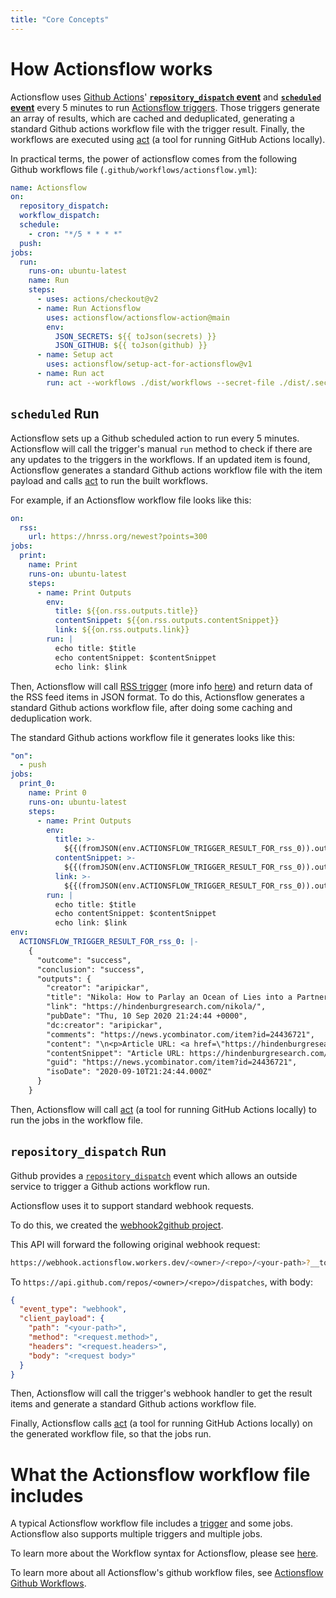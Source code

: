 ```yaml
---
title: "Core Concepts"
---
```


# How Actionsflow works

Actionsflow uses [Github Actions](https://docs.github.com/en/actions)' [**`repository_dispatch` event**](https://docs.github.com/en/actions/reference/events-that-trigger-workflows#repository_dispatch) and [**`scheduled` event**](https://docs.github.com/en/actions/reference/events-that-trigger-workflows#scheduled-events) every 5 minutes to run [Actionsflow triggers](./triggers.md). Those triggers generate an array of results, which are cached and deduplicated, generating a standard Github actions workflow file with the trigger result. Finally, the workflows are executed using [act](https://github.com/nektos/act) (a tool for running GitHub Actions locally).

In practical terms, the power of actionsflow comes from the following Github workflows file (`.github/workflows/actionsflow.yml`):

```yaml
name: Actionsflow
on:
  repository_dispatch:
  workflow_dispatch:
  schedule:
    - cron: "*/5 * * * *"
  push:
jobs:
  run:
    runs-on: ubuntu-latest
    name: Run
    steps:
      - uses: actions/checkout@v2
      - name: Run Actionsflow
        uses: actionsflow/actionsflow-action@main
        env:
          JSON_SECRETS: ${{ toJson(secrets) }}
          JSON_GITHUB: ${{ toJson(github) }}
      - name: Setup act
        uses: actionsflow/setup-act-for-actionsflow@v1
      - name: Run act
        run: act --workflows ./dist/workflows --secret-file ./dist/.secrets --eventpath ./dist/event.json --env-file ./dist/.env
```

## `scheduled` Run

Actionsflow sets up a Github scheduled action to run every 5 minutes. Actionsflow will call the trigger's manual `run` method to check if there are any updates to the triggers in the workflows. If an updated item is found, Actionsflow generates a standard Github actions workflow file with the item payload and calls [act](https://github.com/nektos/act) to run the built workflows.

For example, if an Actionsflow workflow file looks like this:

```yaml
on:
  rss:
    url: https://hnrss.org/newest?points=300
jobs:
  print:
    name: Print
    runs-on: ubuntu-latest
    steps:
      - name: Print Outputs
        env:
          title: ${{on.rss.outputs.title}}
          contentSnippet: ${{on.rss.outputs.contentSnippet}}
          link: ${{on.rss.outputs.link}}
        run: |
          echo title: $title
          echo contentSnippet: $contentSnippet
          echo link: $link
```

Then, Actionsflow will call [RSS trigger](https://github.com/actionsflow/actionsflow/blob/main/packages/actionsflow/src/triggers/rss.ts) (more info [here](./triggers/rss.md)) and return data of the RSS feed items in JSON format. To do this, Actionsflow generates a standard Github actions workflow file, after doing some caching and deduplication work.

The standard Github actions workflow file it generates looks like this:

```yaml
"on":
  - push
jobs:
  print_0:
    name: Print 0
    runs-on: ubuntu-latest
    steps:
      - name: Print Outputs
        env:
          title: >-
            ${{(fromJSON(env.ACTIONSFLOW_TRIGGER_RESULT_FOR_rss_0)).outputs.title}}
          contentSnippet: >-
            ${{(fromJSON(env.ACTIONSFLOW_TRIGGER_RESULT_FOR_rss_0)).outputs.contentSnippet}}
          link: >-
            ${{(fromJSON(env.ACTIONSFLOW_TRIGGER_RESULT_FOR_rss_0)).outputs.link}}
        run: |
          echo title: $title
          echo contentSnippet: $contentSnippet
          echo link: $link
env:
  ACTIONSFLOW_TRIGGER_RESULT_FOR_rss_0: |-
    {
      "outcome": "success",
      "conclusion": "success",
      "outputs": {
        "creator": "aripickar",
        "title": "Nikola: How to Parlay an Ocean of Lies into a Partnership with GM",
        "link": "https://hindenburgresearch.com/nikola/",
        "pubDate": "Thu, 10 Sep 2020 21:24:44 +0000",
        "dc:creator": "aripickar",
        "comments": "https://news.ycombinator.com/item?id=24436721",
        "content": "\n<p>Article URL: <a href=\"https://hindenburgresearch.com/nikola/\">https://hindenburgresearch.com/nikola/</a></p>\n<p>Comments URL: <a href=\"https://news.ycombinator.com/item?id=24436721\">https://news.ycombinator.com/item?id=24436721</a></p>\n<p>Points: 316</p>\n<p># Comments: 281</p>\n",
        "contentSnippet": "Article URL: https://hindenburgresearch.com/nikola/\nComments URL: https://news.ycombinator.com/item?id=24436721\nPoints: 316\n# Comments: 281",
        "guid": "https://news.ycombinator.com/item?id=24436721",
        "isoDate": "2020-09-10T21:24:44.000Z"
      }
    }
```

Then, Actionsflow will call [act](https://github.com/nektos/act) (a tool for running GitHub Actions locally) to run the jobs in the workflow file.

## `repository_dispatch` Run

Github provides a [`repository_dispatch`](https://docs.github.com/en/actions/reference/events-that-trigger-workflows#repository_dispatch) event which allows an outside service to trigger a Github actions workflow run.

Actionsflow uses it to support standard webhook requests.

To do this, we created the [webhook2github project](https://github.com/actionsflow/webhook2github).

This API will forward the following original webhook request:

```bash
https://webhook.actionsflow.workers.dev/<owner>/<repo>/<your-path>?__token=<your-github-personal-token>
```

To `https://api.github.com/repos/<owner>/<repo>/dispatches`, with body:

```json
{
  "event_type": "webhook",
  "client_payload": {
    "path": "<your-path>",
    "method": "<request.method>",
    "headers": "<request.headers>",
    "body": "<request body>"
  }
}
```

Then, Actionsflow will call the trigger's webhook handler to get the result items and generate a standard Github actions workflow file.

Finally, Actionsflow calls [act](https://github.com/nektos/act) (a tool for running GitHub Actions locally) on the generated workflow file, so that the jobs run.

# What the Actionsflow workflow file includes

A typical Actionsflow workflow file includes a [trigger](./triggers.md) and some jobs. Actionsflow also supports multiple triggers and multiple jobs.

To learn more about the Workflow syntax for Actionsflow, please see [here](./workflow.md).

To learn more about all Actionsflow's github workflow files, see [Actionsflow Github Workflows](./reference/github-workflow.md).
